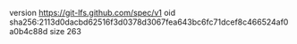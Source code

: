 version https://git-lfs.github.com/spec/v1
oid sha256:2113d0dacbd62516f3d0378d3067fea643bc6fc71dcef8c466524af0a0b4c88d
size 263
